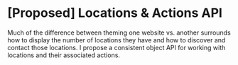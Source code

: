# [Proposed] Locations & Actions API

 Much of the difference between theming one website vs. another surrounds how to display the number of locations they have and how to discover and contact those locations. I propose a consistent object API for working with locations and their associated actions.
